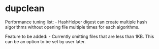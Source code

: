 # dupclean

Performance tuning list:
	- HashHelper digest can create multiple hash algorithms without opening file multiple times for each algorithms. 

	
Feature to be added: 
	- Currently omitting files that are less than 1KB. This can be an option to be set by user later.  